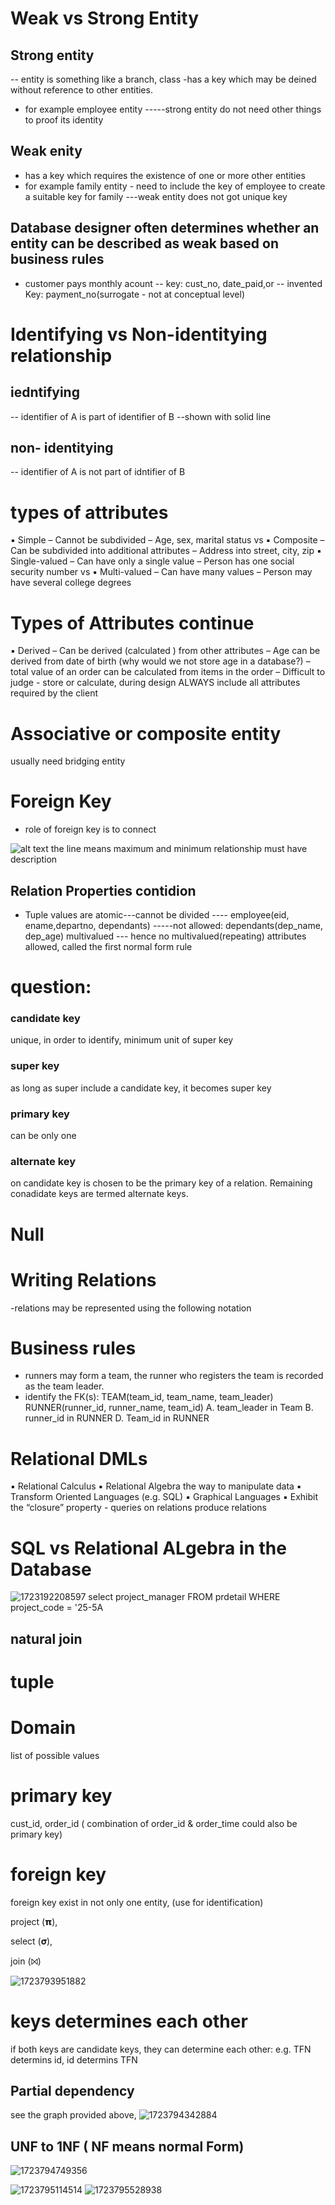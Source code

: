 # Weak vs Strong Entity

## Strong entity

-- entity is something like a branch, class
-has a key which may be deined without reference to other entities.

- for example employee entity
  -----strong entity do not need other things to proof its identity

## Weak enity

- has a key which requires the existence of one or more other entities
- for example family entity - need to include the key of employee to create a suitable key for  family
  ---weak entity does not got unique key

## Database designer often determines whether an entity can be described as weak based on business rules

- customer pays monthly acount
  -- key: cust_no, date_paid,or
  -- invented Key: payment_no(surrogate - not at conceptual level)

# Identifying vs Non-identitying relationship

## iedntifying

-- identifier of A is part of identifier of B
--shown with solid line

## non- identitying

-- identifier of A is not part of idntifier of B

# types of attributes

▪ Simple
– Cannot be subdivided
– Age, sex, marital status
vs
▪ Composite
– Can be subdivided into
additional attributes
– Address into street, city, zip
▪ Single-valued
– Can have only a single value
– Person has one social security
number
vs
▪ Multi-valued
– Can have many values
– Person may have several college
degrees

# Types of Attributes continue

▪ Derived
– Can be derived (calculated ) from
other attributes
– Age can be derived from date of
birth (why would we not store age in
a database?)
– total value of an order can be
calculated from items in the order
– Difficult to judge - store or calculate,
during design ALWAYS include all
attributes required by the client

# Associative or composite entity

usually need bridging entity

# Foreign Key

- role of foreign key is to connect

![alt text](image-3.png)
the line means maximum and minimum
relationship must have description

## Relation Properties contidion
- Tuple values are atomic---cannot be divided
---- employee(eid, ename,departno, dependants)
-----not allowed: dependants(dep_name, dep_age) multivalued 
--- hence no multivalued(repeating) attributes allowed, called the first normal form rule

# question:

### candidate key
unique, in order to identify, minimum unit of super key
### super key
as long as super include a candidate key, it becomes super key
### primary key
can be only one
### alternate key
on candidate key is chosen to be the primary key of a relation. Remaining conadidate keys are termed alternate keys.


# Null

# Writing Relations
-relations may be represented using the following notation

# Business rules
- runners may form a team, the runner who registers the team is recorded as the team leader.
- identify the FK(s):
TEAM(team_id, team_name, team_leader)
RUNNER(runner_id, runner_name, team_id)
A. team_leader in Team
B. runner_id in RUNNER
D. Team_id in RUNNER

# Relational DMLs
▪ Relational Calculus
▪ Relational Algebra
the way to manipulate data
▪ Transform Oriented Languages (e.g. SQL)
▪ Graphical Languages
▪ Exhibit the “closure” property - queries on relations produce
relations

# SQL vs Relational ALgebra in the Database
![1723192208597](image/note_database_2/1723192208597.png)
select project_manager
FROM prdetail
WHERE project_code = '25-5A


## natural join

# tuple

# Domain
list of possible values
# primary key
cust_id, order_id
( combination of order_id & order_time could also be primary key)
# foreign key
foreign key exist in not only one entity, (use for identification)

project (𝝿),

 select (𝛔), 

 join (⨝)
 
![1723793951882](image/note_database_2/1723793951882.png)

# keys determines each other
if both keys are candidate keys, they can determine each other:
e.g. TFN determins id, id determins TFN

## Partial dependency
see the graph provided above, 
![1723794342884](image/note_database_2/1723794342884.png)

## UNF to 1NF ( NF means normal Form)
![1723794749356](image/note_database_2/1723794749356.png)

![1723795114514](image/note_database_2/1723795114514.png)
![1723795528938](image/note_database_2/1723795528938.png)